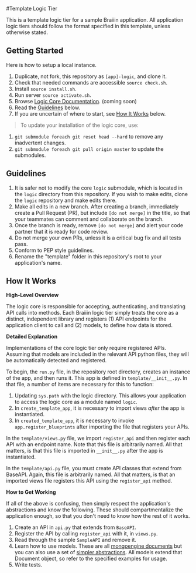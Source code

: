 #Template Logic Tier

This is a template logic tier for a sample Braiiin application. All application
logic tiers should follow the format specified in this template, unless otherwise
stated.

## Getting Started

Here is how to setup a local instance.

1. Duplicate, not fork, this repository as `[app]-logic`, and clone it.
2. Check that needed commands are accessible `source check.sh`.
3. Install `source install.sh`.
4. Run server `source activate.sh`.
5. Browse [Logic Core Documentation](http://logic-braiiin.readthedocs.org). (coming soon)
6. Read the [Guidelines](#guidelines) below.
7. If you are uncertain of where to start, see [How It Works](#how-it-works) below.

> To update your installation of the logic core, use:
 1. `git submodule foreach git reset head --hard` to remove any inadvertent changes.
 2. `git submodule foreach git pull origin master` to update the submodules.

## Guidelines

1. It is safer not to modify the core `logic` submodule, which is located in the 
`logic` directory from this repository. If you wish to make edits, clone the `logic`
repository and make edits there.
2. Make all edits in a new branch. After creating a branch, immediately create 
a Pull Request (PR), but include `[do not merge]` in the title, so that your 
teammates can comment and collaborate on the branch.
3. Once the branch is ready, remove `[do not merge]` and alert your code partner
that it is ready for code review.
4. Do not merge your own PRs, unless it is a critical bug fix and all tests pass.
5. Conform to PEP style guidelines.
6. Rename the "template" folder in this repository's root to your application's
name.

## How It Works

**High-Level Overview**

The logic core is responsible for accepting, authenticating, and translating
API calls into methods. Each Braiiin logic tier simply treats the core as a
distinct, independent library and registers (1) API endpoints for the application
client to call and (2) models, to define how data is stored.

**Detailed Explanation**

Implementations of the core logic tier only require registered APIs. Assuming
that models are included in the relevant API python files, they will be automatically
detected and registered.

To begin, the `run.py` file, in the repository root directory, creates an instance
of the app, and then runs it. This app is defined in `template/__init__.py`. In
that file, a number of items are necessary for this to function:

1. Updating `sys.path` with the logic directory. This allows your application to
access the logic core as a module named `logic`.
2. In `create_template_app`, it is necessary to import views *after* the app
is instantiated.
3. In `created_template_app`, it is necessary to invoke `app.register_blueprints`
after importing the file that registers your APIs.

In the `template/views.py` file, we import `register_api` and then register
each API with an endpoint name. Note that this file is arbitrarily named. All that
matters, is that this file is imported in `__init__.py` after the app is 
instantiated.

In the `template/api.py` file, you must create API classes that extend from
BaseAPI. Again, this file is arbitrarily named. All that matters, is that an 
imported views file registers this API using the `register_api` method.

**How to Get Working**

If all of the above is confusing, then simply respect the application's
abstractions and know the following. These should compartmentalize the
application enough, so that you don't need to know how the rest of it works.

1. Create an API in `api.py` that extends from `BaseAPI`.
2. Register the API by calling `register_api` with it, in `views.py`.
3. Read through the sample `SampleAPI` and remove it.
4. Learn how to use models. These are all 
[mongoengine documents](http://mongoengine.readthedocs.org/en/latest/apireference.html#documents)
but you can also use a set of [simpler abstractions](https://github.com/Braiiin/logic/blob/master/logic/v1/models.py).
All models extend that Document object, so refer to the specified examples for
usage.
5. Write tests.